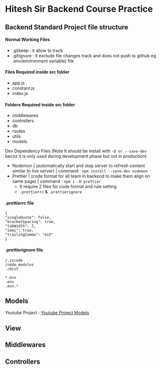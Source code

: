 # Hitesh Sir Backend Course Practice

## Backend Standard Project file structure

#### Normal Working Files

- .gitkeep : it allow to track
- .gitignore : it exclude file changes track and does not push to github eg .env(environment variable) file

#### Files Required inside src folder

- app.js
- constant.js
- index.js

#### Folders Required inside src folder

- middlewares
- controllers
- db
- routes
- utils
- models

Dev Dependency Files (Note It should be install with `-D or --save-dev` becoz it is only used during development phase but not in production)

- Nodemon | (automatically start and stop server to refresh content similar to live server) | command : `npm install --save-dev nodemon `
- Prettier | (code format for all team in backend to make them align on same page) | command : `npm i -D prettier`
  - It require 2 files for code format and rule setting
  - `.prettierrc` & `.prettierignore`

#### .prettierrc file

```
{
"singleQuote": false,
"bracketSpacing": true,
"tabWidth": 2,
"semi": true,
"trailingComma": "es5"
}
```

#### .prettierignore file

```
/.vscode
/node_modules
./dist

*.env
.env
.evn.*
```

## Models

Youtube Project : [Youtube Project Models](https://app.eraser.io/workspace/YtPqZ1VogxGy1jzIDkzj)

## View

## Middlewares

## Controllers
